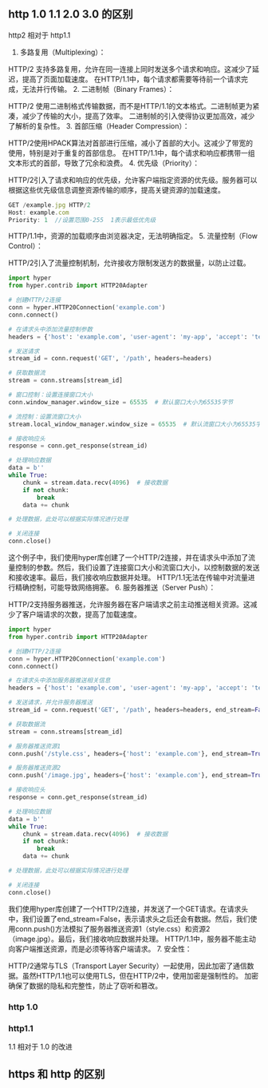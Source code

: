 ## http 1.0 1.1 2.0 3.0 的区别
http2 相对于 http1.1
1. 多路复用（Multiplexing）：

HTTP/2 支持多路复用，允许在同一连接上同时发送多个请求和响应。这减少了延迟，提高了页面加载速度。
在HTTP/1.1中，每个请求都需要等待前一个请求完成，无法并行传输。
2. 二进制帧（Binary Frames）：

HTTP/2 使用二进制格式传输数据，而不是HTTP/1.1的文本格式。二进制帧更为紧凑，减少了传输的大小，提高了效率。
二进制帧的引入使得协议更加高效，减少了解析的复杂性。
3. 首部压缩（Header Compression）：

HTTP/2使用HPACK算法对首部进行压缩，减小了首部的大小。这减少了带宽的使用，特别是对于重复的首部信息。
在HTTP/1.1中，每个请求和响应都携带一组文本形式的首部，导致了冗余和浪费。
4. 优先级（Priority）：

HTTP/2引入了请求和响应的优先级，允许客户端指定资源的优先级。服务器可以根据这些优先级信息调整资源传输的顺序，提高关键资源的加载速度。
```js
GET /example.jpg HTTP/2
Host: example.com
Priority: 1  //设置范围0-255  1表示最低优先级
```
HTTP/1.1中，资源的加载顺序由浏览器决定，无法明确指定。
5. 流量控制（Flow Control）：

HTTP/2引入了流量控制机制，允许接收方限制发送方的数据量，以防止过载。
```py
import hyper
from hyper.contrib import HTTP20Adapter

# 创建HTTP/2连接
conn = hyper.HTTP20Connection('example.com')
conn.connect()

# 在请求头中添加流量控制参数
headers = {'host': 'example.com', 'user-agent': 'my-app', 'accept': 'text/html'}

# 发送请求
stream_id = conn.request('GET', '/path', headers=headers)

# 获取数据流
stream = conn.streams[stream_id]

# 窗口控制：设置连接窗口大小
conn.window_manager.window_size = 65535  # 默认窗口大小为65535字节

# 流控制：设置流窗口大小
stream.local_window_manager.window_size = 65535  # 默认流窗口大小为65535字节

# 接收响应头
response = conn.get_response(stream_id)

# 处理响应数据
data = b''
while True:
    chunk = stream.data.recv(4096)  # 接收数据
    if not chunk:
        break
    data += chunk

# 处理数据，此处可以根据实际情况进行处理

# 关闭连接
conn.close()

```
这个例子中，我们使用hyper库创建了一个HTTP/2连接，并在请求头中添加了流量控制的参数。然后，我们设置了连接窗口大小和流窗口大小，以控制数据的发送和接收速率。最后，我们接收响应数据并处理。
HTTP/1.1无法在传输中对流量进行精确控制，可能导致网络拥塞。
6. 服务器推送（Server Push）：

HTTP/2支持服务器推送，允许服务器在客户端请求之前主动推送相关资源。这减少了客户端请求的次数，提高了加载速度。
```py
import hyper
from hyper.contrib import HTTP20Adapter

# 创建HTTP/2连接
conn = hyper.HTTP20Connection('example.com')
conn.connect()

# 在请求头中添加服务器推送相关信息
headers = {'host': 'example.com', 'user-agent': 'my-app', 'accept': 'text/html'}

# 发送请求，并允许服务器推送
stream_id = conn.request('GET', '/path', headers=headers, end_stream=False, priority=1, stream_id=0)

# 获取数据流
stream = conn.streams[stream_id]

# 服务器推送资源1
conn.push('/style.css', headers={'host': 'example.com'}, end_stream=True, stream_id=stream_id)

# 服务器推送资源2
conn.push('/image.jpg', headers={'host': 'example.com'}, end_stream=True, stream_id=stream_id)

# 接收响应头
response = conn.get_response(stream_id)

# 处理响应数据
data = b''
while True:
    chunk = stream.data.recv(4096)  # 接收数据
    if not chunk:
        break
    data += chunk

# 处理数据，此处可以根据实际情况进行处理

# 关闭连接
conn.close()

```
我们使用hyper库创建了一个HTTP/2连接，并发送了一个GET请求。在请求头中，我们设置了end_stream=False，表示请求头之后还会有数据。然后，我们使用conn.push()方法模拟了服务器推送资源1（style.css）和资源2（image.jpg）。最后，我们接收响应数据并处理。
HTTP/1.1中，服务器不能主动向客户端推送资源，而是必须等待客户端请求。
7. 安全性：

HTTP/2通常与TLS（Transport Layer Security）一起使用，因此加密了通信数据。虽然HTTP/1.1也可以使用TLS，但在HTTP/2中，使用加密是强制性的。
加密确保了数据的隐私和完整性，防止了窃听和篡改。
### http 1.0
### http1.1
1.1 相对于 1.0 的改进
## https 和 http 的区别
